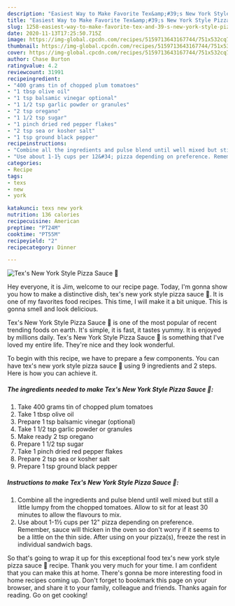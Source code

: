 ```yaml
---
description: "Easiest Way to Make Favorite Tex&amp;#39;s New York Style Pizza Sauce 🍕"
title: "Easiest Way to Make Favorite Tex&amp;#39;s New York Style Pizza Sauce 🍕"
slug: 1258-easiest-way-to-make-favorite-tex-and-39-s-new-york-style-pizza-sauce
date: 2020-11-13T17:25:50.715Z
image: https://img-global.cpcdn.com/recipes/5159713643167744/751x532cq70/texs-new-york-style-pizza-sauce-🍕-recipe-main-photo.jpg
thumbnail: https://img-global.cpcdn.com/recipes/5159713643167744/751x532cq70/texs-new-york-style-pizza-sauce-🍕-recipe-main-photo.jpg
cover: https://img-global.cpcdn.com/recipes/5159713643167744/751x532cq70/texs-new-york-style-pizza-sauce-🍕-recipe-main-photo.jpg
author: Chase Burton
ratingvalue: 4.2
reviewcount: 31991
recipeingredient:
- "400 grams tin of chopped plum tomatoes"
- "1 tbsp olive oil"
- "1 tsp balsamic vinegar optional"
- "1 1/2 tsp garlic powder or granules"
- "2 tsp oregano"
- "1 1/2 tsp sugar"
- "1 pinch dried red pepper flakes"
- "2 tsp sea or kosher salt"
- "1 tsp ground black pepper"
recipeinstructions:
- "Combine all the ingredients and pulse blend until well mixed but still a little lumpy from the chopped tomatoes. Allow to sit for at least 30 minutes to allow the flavours to mix."
- "Use about 1-1½ cups per 12&#34; pizza depending on preference. Remember, sauce will thicken in the oven so don&#39;t worry if it seems to be a little on the thin side. After using on your pizza(s), freeze the rest in individual sandwich bags."
categories:
- Recipe
tags:
- texs
- new
- york

katakunci: texs new york 
nutrition: 136 calories
recipecuisine: American
preptime: "PT24M"
cooktime: "PT55M"
recipeyield: "2"
recipecategory: Dinner

---
```



![Tex&#39;s New York Style Pizza Sauce 🍕](https://img-global.cpcdn.com/recipes/5159713643167744/751x532cq70/texs-new-york-style-pizza-sauce-🍕-recipe-main-photo.jpg)

Hey everyone, it is Jim, welcome to our recipe page. Today, I'm gonna show you how to make a distinctive dish, tex&#39;s new york style pizza sauce 🍕. It is one of my favorites food recipes. This time, I will make it a bit unique. This is gonna smell and look delicious.

Tex&#39;s New York Style Pizza Sauce 🍕 is one of the most popular of recent trending foods on earth. It's simple, it is fast, it tastes yummy. It is enjoyed by millions daily. Tex&#39;s New York Style Pizza Sauce 🍕 is something that I've loved my entire life. They're nice and they look wonderful.




To begin with this recipe, we have to prepare a few components. You can have tex&#39;s new york style pizza sauce 🍕 using 9 ingredients and 2 steps. Here is how you can achieve it.

<!--inarticleads1-->

##### The ingredients needed to make Tex&#39;s New York Style Pizza Sauce 🍕:

1. Take 400 grams tin of chopped plum tomatoes
1. Take 1 tbsp olive oil
1. Prepare 1 tsp balsamic vinegar (optional)
1. Take 1 1/2 tsp garlic powder or granules
1. Make ready 2 tsp oregano
1. Prepare 1 1/2 tsp sugar
1. Take 1 pinch dried red pepper flakes
1. Prepare 2 tsp sea or kosher salt
1. Prepare 1 tsp ground black pepper




<!--inarticleads2-->

##### Instructions to make Tex&#39;s New York Style Pizza Sauce 🍕:

1. Combine all the ingredients and pulse blend until well mixed but still a little lumpy from the chopped tomatoes. Allow to sit for at least 30 minutes to allow the flavours to mix.
1. Use about 1-1½ cups per 12&#34; pizza depending on preference. Remember, sauce will thicken in the oven so don&#39;t worry if it seems to be a little on the thin side. After using on your pizza(s), freeze the rest in individual sandwich bags.




So that's going to wrap it up for this exceptional food tex&#39;s new york style pizza sauce 🍕 recipe. Thank you very much for your time. I am confident that you can make this at home. There's gonna be more interesting food in home recipes coming up. Don't forget to bookmark this page on your browser, and share it to your family, colleague and friends. Thanks again for reading. Go on get cooking!
